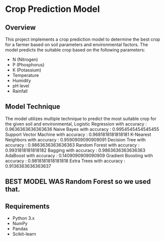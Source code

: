 # Crop Prediction Model

## Overview
This project implements a crop prediction model to determine the best crop for a farmer based on soil parameters and environmental factors. The model predicts the suitable crop based on the following parameters:
- N (Nitrogen)
- P (Phosphorus)
- K (Potassium)
- Temperature
- Humidity
- pH level
- Rainfall

## Model Technique
The model utilizes multiple technique to predict the most suitable crop for the given soil and environmental,
Logistic Regression  with accuracy : 0.9636363636363636
Naive Bayes  with accuracy : 0.9954545454545455
Support Vector Machine  with accuracy : 0.9681818181818181
K-Nearest Neighbors  with accuracy : 0.9590909090909091
Decision Tree  with accuracy : 0.9863636363636363
Random Forest  with accuracy : 0.9931818181818182
Bagging  with accuracy : 0.9863636363636363
AdaBoost  with accuracy : 0.1409090909090909
Gradient Boosting  with accuracy : 0.9818181818181818
Extra Trees  with accuracy : 0.9136363636363637

## BEST MODEL WAS Random Forest so we used that.

## Requirements
- Python 3.x
- NumPy
- Pandas
- Scikit-learn


